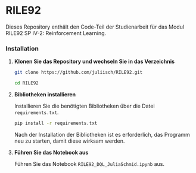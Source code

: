 # RILE92
Dieses Repository enthält den Code-Teil der Studienarbeit für das Modul RILE92 SP IV-2: Reinforcement Learning.

### Installation

1. **Klonen Sie das Repository und wechseln Sie in das Verzeichnis**

    ```bash
    git clone https://github.com/juliisch/RILE92.git
    ```
    ```bash
    cd RILE92
    ```

2. **Bibliotheken installieren**

    Installieren Sie die benötigten Bibliotheken über die Datei `requirements.txt`.

    ```bash
    pip install -r requirements.txt
    ```

    Nach der Installation der Bibliotheken ist es erforderlich, das Programm neu zu starten, damit diese wirksam werden.

2. **Führen Sie das Notebook aus**

    Führen Sie das Notebook `RILE92_DQL_JuliaSchmid.ipynb` aus.